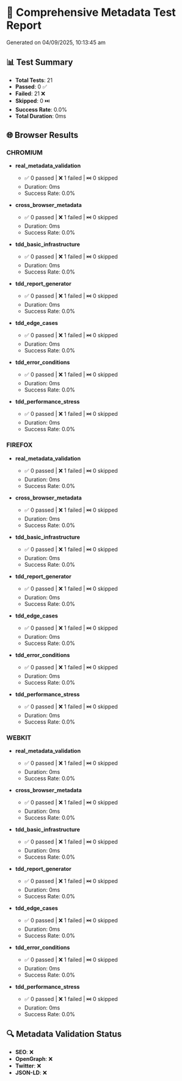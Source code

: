 # 🚀 Comprehensive Metadata Test Report

Generated on 04/09/2025, 10:13:45 am

## 📊 Test Summary

- **Total Tests**: 21
- **Passed**: 0 ✅
- **Failed**: 21 ❌
- **Skipped**: 0 ⏭️
- **Success Rate**: 0.0%
- **Total Duration**: 0ms

## 🌐 Browser Results


### CHROMIUM


- **real_metadata_validation**
  - ✅ 0 passed | ❌ 1 failed | ⏭️ 0 skipped
  - Duration: 0ms
  - Success Rate: 0.0%

- **cross_browser_metadata**
  - ✅ 0 passed | ❌ 1 failed | ⏭️ 0 skipped
  - Duration: 0ms
  - Success Rate: 0.0%

- **tdd_basic_infrastructure**
  - ✅ 0 passed | ❌ 1 failed | ⏭️ 0 skipped
  - Duration: 0ms
  - Success Rate: 0.0%

- **tdd_report_generator**
  - ✅ 0 passed | ❌ 1 failed | ⏭️ 0 skipped
  - Duration: 0ms
  - Success Rate: 0.0%

- **tdd_edge_cases**
  - ✅ 0 passed | ❌ 1 failed | ⏭️ 0 skipped
  - Duration: 0ms
  - Success Rate: 0.0%

- **tdd_error_conditions**
  - ✅ 0 passed | ❌ 1 failed | ⏭️ 0 skipped
  - Duration: 0ms
  - Success Rate: 0.0%

- **tdd_performance_stress**
  - ✅ 0 passed | ❌ 1 failed | ⏭️ 0 skipped
  - Duration: 0ms
  - Success Rate: 0.0%


### FIREFOX


- **real_metadata_validation**
  - ✅ 0 passed | ❌ 1 failed | ⏭️ 0 skipped
  - Duration: 0ms
  - Success Rate: 0.0%

- **cross_browser_metadata**
  - ✅ 0 passed | ❌ 1 failed | ⏭️ 0 skipped
  - Duration: 0ms
  - Success Rate: 0.0%

- **tdd_basic_infrastructure**
  - ✅ 0 passed | ❌ 1 failed | ⏭️ 0 skipped
  - Duration: 0ms
  - Success Rate: 0.0%

- **tdd_report_generator**
  - ✅ 0 passed | ❌ 1 failed | ⏭️ 0 skipped
  - Duration: 0ms
  - Success Rate: 0.0%

- **tdd_edge_cases**
  - ✅ 0 passed | ❌ 1 failed | ⏭️ 0 skipped
  - Duration: 0ms
  - Success Rate: 0.0%

- **tdd_error_conditions**
  - ✅ 0 passed | ❌ 1 failed | ⏭️ 0 skipped
  - Duration: 0ms
  - Success Rate: 0.0%

- **tdd_performance_stress**
  - ✅ 0 passed | ❌ 1 failed | ⏭️ 0 skipped
  - Duration: 0ms
  - Success Rate: 0.0%


### WEBKIT


- **real_metadata_validation**
  - ✅ 0 passed | ❌ 1 failed | ⏭️ 0 skipped
  - Duration: 0ms
  - Success Rate: 0.0%

- **cross_browser_metadata**
  - ✅ 0 passed | ❌ 1 failed | ⏭️ 0 skipped
  - Duration: 0ms
  - Success Rate: 0.0%

- **tdd_basic_infrastructure**
  - ✅ 0 passed | ❌ 1 failed | ⏭️ 0 skipped
  - Duration: 0ms
  - Success Rate: 0.0%

- **tdd_report_generator**
  - ✅ 0 passed | ❌ 1 failed | ⏭️ 0 skipped
  - Duration: 0ms
  - Success Rate: 0.0%

- **tdd_edge_cases**
  - ✅ 0 passed | ❌ 1 failed | ⏭️ 0 skipped
  - Duration: 0ms
  - Success Rate: 0.0%

- **tdd_error_conditions**
  - ✅ 0 passed | ❌ 1 failed | ⏭️ 0 skipped
  - Duration: 0ms
  - Success Rate: 0.0%

- **tdd_performance_stress**
  - ✅ 0 passed | ❌ 1 failed | ⏭️ 0 skipped
  - Duration: 0ms
  - Success Rate: 0.0%



## 🔍 Metadata Validation Status

- **SEO**: ❌
- **OpenGraph**: ❌
- **Twitter**: ❌
- **JSON-LD**: ❌
